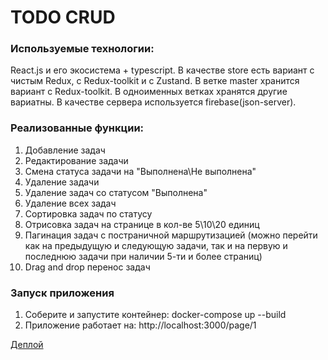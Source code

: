 # TODO CRUD

### Используемые технологии:

React.js и его экосистема + typescript. В качестве store есть вариант с чистым Redux, с Redux-toolkit и с Zustand.
В ветке master хранится вариант с Redux-toolkit. В одноименных ветках хранятся другие вариатны.
В качестве сервера используется firebase(json-server).

### Реализованные функции:

1. Добавление задач
2. Редактирование задачи
3. Смена статуса задачи на "Выполнена\Не выполнена"
4. Удаление задачи
5. Удаление задач со статусом "Выполнена"
6. Удаление всех задач
7. Сортировка задач по статусу
8. Отрисовка задач на странице в кол-ве 5\10\20 единиц
9. Пагинация задач с постраничной маршрутизацией (можно перейти как на предыдущую и следующую задачи, так и на первую и последнюю задачи при наличии 5-ти и более страниц)
10. Drag and drop перенос задач

### Запуск приложения

1. Соберите и запустите контейнер: docker-compose up --build
2. Приложение работает на: http://localhost:3000/page/1

[Деплой](https://dk-react-todo.vercel.app)
